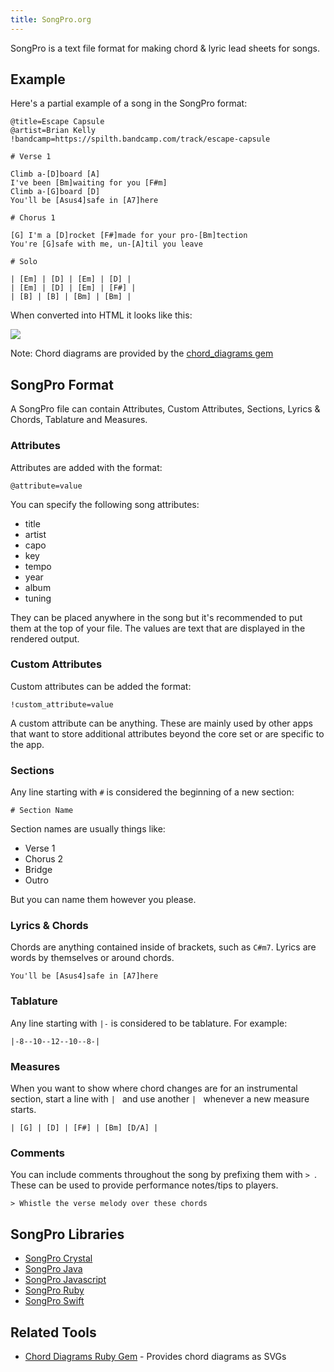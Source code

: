 ```yaml
---
title: SongPro.org
---
```


<p class="lead">SongPro is a text file format for making chord & lyric lead sheets for songs.</p>

## Example

Here's a partial example of a song in the SongPro format:

```
@title=Escape Capsule
@artist=Brian Kelly
!bandcamp=https://spilth.bandcamp.com/track/escape-capsule

# Verse 1

Climb a-[D]board [A]
I've been [Bm]waiting for you [F#m]
Climb a-[G]board [D]
You'll be [Asus4]safe in [A7]here

# Chorus 1

[G] I'm a [D]rocket [F#]made for your pro-[Bm]tection
You're [G]safe with me, un-[A]til you leave

# Solo

| [Em] | [D] | [Em] | [D] |
| [Em] | [D] | [Em] | [F#] |
| [B] | [B] | [Bm] | [Bm] |
```

When converted into HTML it looks like this:

<img src="/images/preview.png" class="img-fluid img-thumbnail" />

Note: Chord diagrams are provided by the [chord_diagrams gem](https://github.com/spilth/chord_diagrams)

## SongPro Format

A SongPro file can contain Attributes, Custom Attributes, Sections, Lyrics & Chords, Tablature and Measures.

### Attributes

Attributes are added with the format:

```
@attribute=value
```

You can specify the following song attributes:

- title
- artist
- capo
- key
- tempo
- year
- album
- tuning

They can be placed anywhere in the song but it's recommended to put them at the top of your file.
 The values are text that are displayed in the rendered output.

### Custom Attributes

Custom attributes can be added the format:

```
!custom_attribute=value
```

A custom attribute can be anything. These are mainly used by other apps that want to store additional attributes beyond the core set or are specific to the app.

### Sections

Any line starting with `#` is considered the beginning of a new section:

```
# Section Name
```

Section names are usually things like:

- Verse 1
- Chorus 2
- Bridge
- Outro

But you can name them however you please.

### Lyrics & Chords

Chords are anything contained inside of brackets, such as `C#m7`. Lyrics are words by themselves or around chords.

```
You'll be [Asus4]safe in [A7]here
```

### Tablature

Any line starting with `|-` is considered to be tablature. For example:

```
|-8--10--12--10--8-|
```

### Measures

When you want to show where chord changes are for an instrumental section, start a line with `| ` and use another `| ` whenever a new measure starts.

```
| [G] | [D] | [F#] | [Bm] [D/A] |
```

### Comments

You can include comments throughout the song by prefixing them with `> `. These can be used to provide performance notes/tips to players.

```
> Whistle the verse melody over these chords
```

## SongPro Libraries

- [SongPro Crystal](https://github.com/SongProOrg/songpro-crystal) 
- [SongPro Java](https://github.com/SongProOrg/songpro-java)
- [SongPro Javascript](https://github.com/SongProOrg/songpro-javascript)
- [SongPro Ruby](https://github.com/SongProOrg/songpro-ruby)
- [SongPro Swift](https://github.com/SongProOrg/songpro-swift)

## Related Tools

- [Chord Diagrams Ruby Gem](https://github.com/spilth/chord_diagrams) - Provides chord diagrams as SVGs
